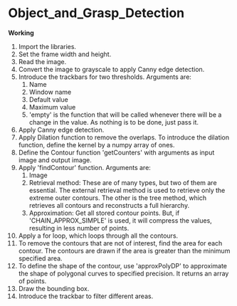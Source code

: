 # Object_and_Grasp_Detection
**Working**<br/>
1. Import the libraries.
2. Set the frame width and height.
3. Read the image.
4. Convert the image to grayscale to apply Canny edge detection.
5. Introduce the trackbars for two thresholds. Arguments are:
    1. Name
    2. Window name
    3. Default value
    4. Maximum value
    5. 'empty' is the function that will be called whenever there will be a change in the value. As nothing is to be done, just pass it.
6. Apply Canny edge detection.
7. Apply Dilation function to remove the overlaps. To introduce the dilation function, define the kernel by a numpy array of ones.
8. Define the Contour function 'getCounters' with arguments as input image and output image.
9. Apply 'findContour' function. Arguments are:
    1. Image
    2. Retrieval method: These are of many types, but two of them are essential. The external retrieval method is used to retrieve only the extreme outer contours. The other is the tree method, which retrieves all contours and reconstructs a full hierarchy.
    3. Approximation: Get all stored contour points. But, if 'CHAIN_APPROX_SIMPLE' is used, it will compress the values, resulting in less number of points.
10. Apply a for loop, which loops through all the contours.
11. To remove the contours that are not of interest, find the area for each contour. The contours are drawn if the area is greater than the minimum specified area.
12. To define the shape of the contour, use 'approxPolyDP' to approximate the shape of polygonal curves to specified precision. It returns an array of points.
13. Draw the bounding box.
14. Introduce the trackbar to filter different areas.
